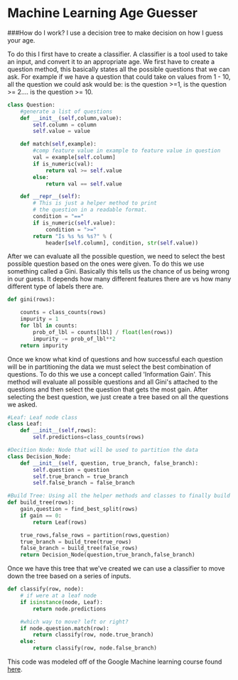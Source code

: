 # Machine Learning Age Guesser
###How do I work? 
I use a decision tree to make decision on how I guess your age. 

To do this I first have to create a classifier. A classifier is a tool used to take an input, and convert it to an appropriate age. 
We first have to create a question method, this basically states all the possible questions that we can ask. For example if we have a question 
that could take on values from 1 - 10, all the question we could ask would be: is the question >=1, is the question >= 2.... is the question >= 10. 
```python
class Question:
    #generate a list of questions
    def __init__(self,column,value):
        self.column = column
        self.value = value

    def match(self,example):
        #comp feature value in example to feature value in question
        val = example[self.column]
        if is_numeric(val):
            return val >= self.value
        else:
            return val == self.value

    def __repr__(self):
        # This is just a helper method to print
        # the question in a readable format.
        condition = "=="
        if is_numeric(self.value):
            condition = ">="
        return "Is %s %s %s?" % (
            header[self.column], condition, str(self.value))
```

After we can evaluate all the possible question, we need to select the best possible question based on the ones were given. To do this 
we use something called a Gini. Basically this tells us the chance of us being wrong in our guess. It depends how many different features there
are vs  how many different type of labels there are.

```python
def gini(rows):

    counts = class_counts(rows)
    impurity = 1
    for lbl in counts:
        prob_of_lbl = counts[lbl] / float(len(rows))
        impurity -= prob_of_lbl**2
    return impurity
```

Once we know what kind of questions and how successful each question will be in partitioning the data we must select the best combination 
of questions. To do this we use a concept called 'Information Gain'. This method will evaluate all possible questions and all Gini's attached 
to the questions and then select the question that gets the most gain. After selecting the best question, we just create a tree based 
on all the questions we asked. 
```python
#Leaf: Leaf node class
class Leaf:
    def __init__(self,rows):
        self.predictions=class_counts(rows)

#Decition Node: Node that will be used to partition the data
class Decision_Node:
    def __init__(self, question, true_branch, false_branch):
        self.question = question
        self.true_branch = true_branch
        self.false_branch = false_branch

#Build Tree: Using all the helper methods and classes to finally build the tree
def build_tree(rows):
    gain,question = find_best_split(rows)
    if gain == 0:
        return Leaf(rows)

    true_rows,false_rows = partition(rows,question)
    true_branch = build_tree(true_rows)
    false_branch = build_tree(false_rows)
    return Decision_Node(question,true_branch,false_branch)
```

Once we have this tree that we've created we can use a classifier to move down the tree based on a series of inputs.

```python
def classify(row, node):
    # if were at a leaf node
    if isinstance(node, Leaf):
        return node.predictions

    #which way to move? left or right?
    if node.question.match(row):
        return classify(row, node.true_branch)
    else:
        return classify(row, node.false_branch)
```

This code was modeled off of the Google Machine learning course found [here](https://www.youtube.com/watch?v=LDRbO9a6XPU).